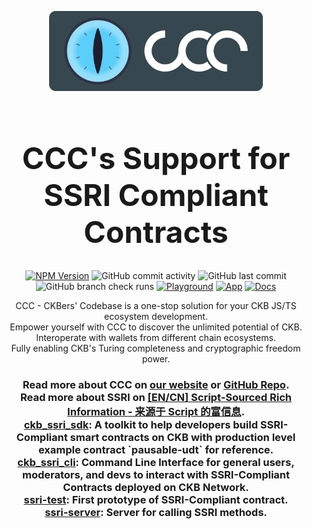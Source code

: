 <p align="center">
  <a href="https://app.ckbccc.com/">
    <img alt="Logo" src="https://raw.githubusercontent.com/ckb-devrel/ccc/master/assets/logoAndText.svg" style="height: 8rem; max-width: 90%; padding: 0.5rem 0;" />
  </a>
</p>

<h1 align="center" style="font-size: 48px;">
  CCC's Support for SSRI Compliant Contracts
</h1>

<p align="center">
  <a href="https://www.npmjs.com/package/@ckb-ccc/core"><img
    alt="NPM Version" src="https://img.shields.io/npm/v/%40ckb-ccc%2Fcore"
  /></a>
  <img alt="GitHub commit activity" src="https://img.shields.io/github/commit-activity/m/ckb-devrel/ccc" />
  <img alt="GitHub last commit" src="https://img.shields.io/github/last-commit/ckb-devrel/ccc/master" />
  <img alt="GitHub branch check runs" src="https://img.shields.io/github/check-runs/ckb-devrel/ccc/master" />
  <a href="https://live.ckbccc.com/"><img
    alt="Playground" src="https://img.shields.io/website?url=https%3A%2F%2Flive.ckbccc.com%2F&label=Playground"
  /></a>
  <a href="https://app.ckbccc.com/"><img
    alt="App" src="https://img.shields.io/website?url=https%3A%2F%2Fapp.ckbccc.com%2F&label=App"
  /></a>
  <a href="https://docs.ckbccc.com/"><img
    alt="Docs" src="https://img.shields.io/website?url=https%3A%2F%2Fdocs.ckbccc.com%2F&label=Docs"
  /></a>
</p>

<p align="center">
  CCC - CKBers' Codebase is a one-stop solution for your CKB JS/TS ecosystem development.
  <br />
  Empower yourself with CCC to discover the unlimited potential of CKB.
  <br />
  Interoperate with wallets from different chain ecosystems.
  <br />
  Fully enabling CKB's Turing completeness and cryptographic freedom power.
</p>

<h3 align="center">
  Read more about CCC on <a href="https://docs.ckbccc.com">our website</a> or <a href="https://github.com/ckb-devrel/ccc">GitHub Repo</a>.
  <br />
  Read more about SSRI on <a href="https://talk.nervos.org/t/en-cn-script-sourced-rich-information-script/8256">[EN/CN] Script-Sourced Rich Information - 来源于 Script 的富信息</a>.
  <br />
  <a href="https://github.com/Alive24/ckb_ssri_sdk">ckb_ssri_sdk</a>: A toolkit to help developers build SSRI-Compliant smart contracts on CKB with production level example contract `pausable-udt` for reference.
  <br />
  <a href="https://github.com/Alive24/ckb_ssri_cli">ckb_ssri_cli</a>: Command Line Interface for general users, moderators, and devs to interact with SSRI-Compliant Contracts deployed on CKB Network.
  <br />
  <a href="https://github.com/Hanssen0/ssri-test">ssri-test</a>: First prototype of SSRI-Compliant contract.
  <br />
  <a href="https://github.com/ckb-devrel/ssri-server">ssri-server</a>: Server for calling SSRI methods.
</h3>
